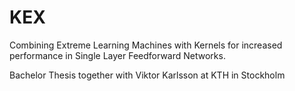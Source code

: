 # KEX

Combining Extreme Learning Machines with Kernels for increased performance in Single Layer Feedforward Networks.

Bachelor Thesis together with Viktor Karlsson at KTH in Stockholm
